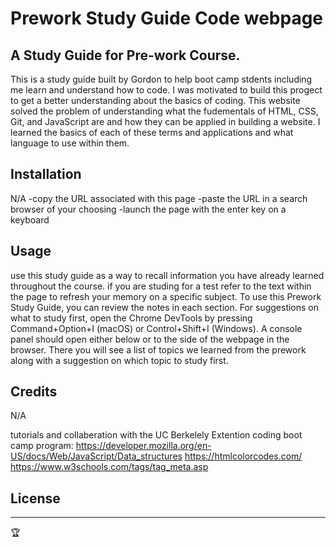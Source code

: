# Prework Study Guide Code webpage

## A Study Guide for Pre-work Course.

This is a study guide built by Gordon to help boot camp stdents including me learn and understand how to code. I was motivated to build this progect to get a better understanding about the basics of coding. This website solved the problem of understanding what the fudementals of HTML, CSS, Git, and JavaScript are and how they can be applied in building a website. I learned the basics of each of these terms and applications and what language to use within them.


## Installation
N/A 
-copy the URL associated with this page
-paste the URL in a search browser of your choosing
-launch the page with the enter key on a keyboard

## Usage

use this study guide as a way to recall information you have already learned throughout the course. if you are studing for a test refer to the text within the page to refresh your memory on a specific subject. To use this Prework Study Guide, you can review the notes in each section. For suggestions on what to study first, open the Chrome DevTools by pressing Command+Option+I (macOS) or Control+Shift+I (Windows). A console panel should open either below or to the side of the webpage in the browser. There you will see a list of topics we learned from the prework along with a suggestion on which topic to study first.

## Credits
N/A

tutorials and collaberation with the UC Berkelely Extention coding boot camp program: https://developer.mozilla.org/en-US/docs/Web/JavaScript/Data_structures
https://htmlcolorcodes.com/
https://www.w3schools.com/tags/tag_meta.asp

## License

<link rel="LICENSE" herf="./PREWORK-STUDY-GUIDE/LICENSE">

---

🏆
